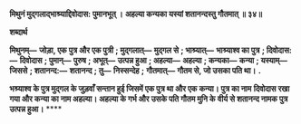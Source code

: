**मिथुनं मुद्गलाद्भाश्र्याद्दिवोदास: पुमानभूत् ।** **अहल्या कन्यका यस्यां शतानन्दस्तु गौतमात् ॥ ३४॥** 

**शब्दार्थ** 

**मिथुनम्—** **जोड़ा, एक पुत्र और एक पुत्री** **; मुद्गलात्—** **मुद्गल से** **; भाश्र्यात्—** **भाश्र्याश्व का पुत्र** **; दिवोदास:—** **दिवोदास** **; पुमान्—** **पुरुष** **; अभूत्—** **उत्पन्न हुआ** **; अहल्या—** **अहल्या** **; कन्यका—** **कन्या** **; यस्याम्—** **जिससे** **; शतानन्द:—** **शतानन्द** **; तु—** **निस्सन्देह** **;** **गौतमात्—** **गौतम से, जो उसका पति था।** **.** 

**भश्र्याश्व के पुत्र मुद्गल के जुड़वाँ सन्तान हुई जिसमें एक पुत्र था और एक कन्या। पुत्र का नाम** **दिवोदास रखा गया और कन्या का नाम अहल्या। अहल्या के गर्भ और उसके पति गौतम मुनि के** **वीर्य से शतानन्द नामक पुत्र उत्पन्न हुआ।** **** 